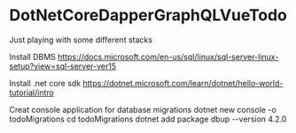 # DotNetCoreDapperGraphQLVueTodo
Just playing with some different stacks

Install DBMS
https://docs.microsoft.com/en-us/sql/linux/sql-server-linux-setup?view=sql-server-ver15

Install .net core sdk
https://dotnet.microsoft.com/learn/dotnet/hello-world-tutorial/intro

Creat console application for database migrations
dotnet new console -o todoMigrations
cd todoMigrations
dotnet add package dbup --version 4.2.0
